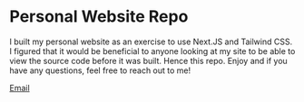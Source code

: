 # Personal Website Repo
I built my personal website as an exercise to use Next.JS and Tailwind CSS.  I figured that it would be beneficial to anyone looking at my site to be able to view the source code before it was built.  Hence this repo.  Enjoy and if you have any questions, feel free to reach out to me!

[Email](mailto:bavery.cs@gmail.com)
